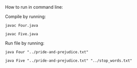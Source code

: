 How to run in command line:

Compile by running:

    javac Four.java
    
    javac Five.java
 
 
Run file by running:

    java Four "../pride-and-prejudice.txt"
    
    java Five "../pride-and-prejudice.txt" "../stop_words.txt"
